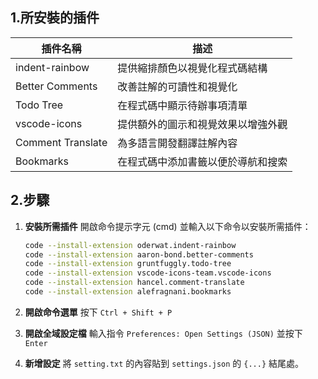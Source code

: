 ## 1.所安裝的插件
| 插件名稱          | 描述                                 |
|-------------------|--------------------------------------|
| indent-rainbow    | 提供縮排顏色以視覺化程式碼結構 |
| Better Comments   | 改善註解的可讀性和視覺化 |
| Todo Tree         | 在程式碼中顯示待辦事項清單 |
| vscode-icons      | 提供額外的圖示和視覺效果以增強外觀 |
| Comment Translate | 為多語言開發翻譯註解內容 |
| Bookmarks         | 在程式碼中添加書籤以便於導航和搜索 |

## 2.步驟
1. **安裝所需插件**
    開啟命令提示字元 (cmd) 並輸入以下命令以安裝所需插件：

    ```sh
    code --install-extension oderwat.indent-rainbow
    code --install-extension aaron-bond.better-comments
    code --install-extension gruntfuggly.todo-tree
    code --install-extension vscode-icons-team.vscode-icons
    code --install-extension hancel.comment-translate
    code --install-extension alefragnani.bookmarks
    ```
2. **開啟命令選單**
    按下
    `Ctrl + Shift + P`
3. **開啟全域設定檔**
    輸入指令
    `Preferences: Open Settings (JSON)`
    並按下
    `Enter`
4. **新增設定**
    將 `setting.txt` 的內容貼到 `settings.json` 的 `{...}` 結尾處。


